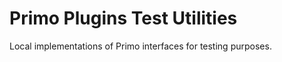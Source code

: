 Primo Plugins Test Utilities
============================
Local implementations of Primo interfaces for testing purposes.